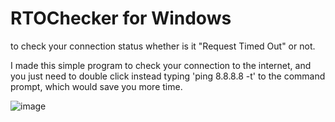 # RTOChecker for Windows
to check your connection status whether is it "Request Timed Out" or not.

I made this simple program to check your connection to the internet, and you just need to double click instead typing 'ping 8.8.8.8 -t' to the command prompt,
which would save you more time.

![image](https://github.com/KaitoDeluxxe/RTOChecker/assets/150624897/4c7144db-904f-4c44-ba89-01fde6340919)

